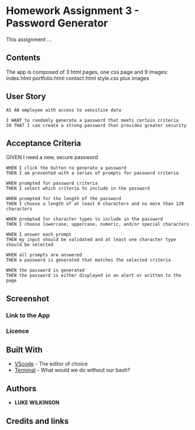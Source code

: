 # Homework Assignment 3 - Password Generator
This assignment ...

## Contents
<p>
The app is composed of 3 html pages, one css page and 9 images: 
index.html portfolio.html contact.html style.css plus images
</p>

## User Story
<p>
    
    AS AN employee with access to sensitive data

    I WANT to randomly generate a password that meets certain criteria
    SO THAT I can create a strong password that provides greater security
   
</p>

## Acceptance Criteria 
<p>
    GIVEN I need a new, secure password
    
    WHEN I click the button to generate a password
    THEN I am presented with a series of prompts for password criteria
    
    WHEN prompted for password criteria
    THEN I select which criteria to include in the password
    
    WHEN prompted for the length of the password
    THEN I choose a length of at least 8 characters and no more than 128 characters
    
    WHEN prompted for character types to include in the password
    THEN I choose lowercase, uppercase, numeric, and/or special characters
    
    WHEN I answer each prompt
    THEN my input should be validated and at least one character type should be selected
    
    WHEN all prompts are answered
    THEN a password is generated that matches the selected criteria
    
    WHEN the password is generated
    THEN the password is either displayed in an alert or written to the page

</p>

## Screenshot



### Link to the App


### Licence


## Built With
* [VScode](https://code.visualstudio.com/) - The editor of choice
* [Terminal](https:///) - What would we do without our bash?

## Authors
* **LUKE WILKINSON**

## Credits and links
